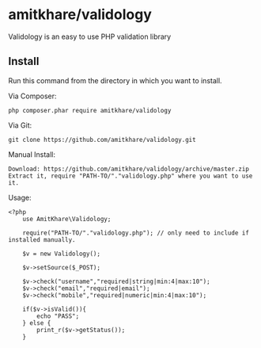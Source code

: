 # amitkhare/validology
Validology is an easy to use PHP validation library

## Install

Run this command from the directory in which you want to install.

Via Composer:

    php composer.phar require amitkhare/validology

Via Git:

    git clone https://github.com/amitkhare/validology.git

Manual Install:

    Download: https://github.com/amitkhare/validology/archive/master.zip
    Extract it, require "PATH-TO/"."validology.php" where you want to use it.

Usage:
    
    <?php
        use AmitKhare\Validology;
        
        require("PATH-TO/"."validology.php"); // only need to include if installed manually.
        
        $v = new Validology();
        
        $v->setSource($_POST);
        
        $v->check("username","required|string|min:4|max:10");
        $v->check("email","required|email");
        $v->check("mobile","required|numeric|min:4|max:10");
        
        if($v->isValid()){
        	echo "PASS";
        } else {
            print_r($v->getStatus());
        }
